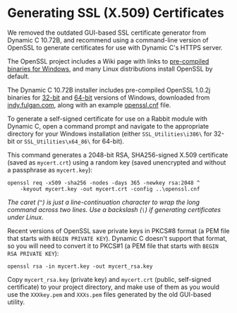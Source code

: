 Generating SSL (X.509) Certificates
===================================

We removed the outdated GUI-based SSL certificate generator from Dynamic
C 10.72B, and recommend using a command-line version of OpenSSL to
generate certificates for use with Dynamic C's HTTPS server.

The OpenSSL project includes a Wiki page with links to [pre-compiled
binaries for Windows](https://wiki.openssl.org/index.php/Binaries),
and many Linux distributions install OpenSSL by default.

The Dynamic C 10.72B installer includes pre-compiled OpenSSL 1.0.2j
binaries for [32-bit](./i386) and [64-bit](./x64_86) versions of Windows,
downloaded from [indy.fulgan.com](https://indy.fulgan.com/SSL/), along
with an example [openssl.cnf](./openssl.cnf) file.

To generate a self-signed certificate for use on a Rabbit module with
Dynamic C, open a command prompt and navigate to the appropriate
directory for your Windows installation (either `SSL_Utilities\i386\` for
32-bit or `SSL_Utilities\x64_86\` for 64-bit).

This command generates a 2048-bit RSA, SHA256-signed X.509 certificate
(saved as `mycert.crt`) using a random key (saved unencrypted and without
a passphrase as `mycert.key`):

    openssl req -x509 -sha256 -nodes -days 365 -newkey rsa:2048 ^
        -keyout mycert.key -out mycert.crt -config ..\openssl.cnf

*The caret (`^`) is just a line-continuation character to wrap the
long command across two lines.  Use a backslash (`\`) if generating
certificates under Linux.*

Recent versions of OpenSSL save private keys in PKCS#8 format (a PEM file
that starts with `BEGIN PRIVATE KEY`).  Dynamic C doesn't support that
format, so you will need to convert it to PKCS#1 (a PEM file that
starts with `BEGIN RSA PRIVATE KEY`):

    openssl rsa -in mycert.key -out mycert_rsa.key

Copy `mycert_rsa.key` (private key) and `mycert.crt` (public, self-signed
certificate) to your project directory, and make use of them as you would
use the `XXXkey.pem` and `XXXs.pem` files generated by the old GUI-based
utility.
